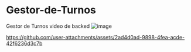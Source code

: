 # Gestor-de-Turnos
Gestor de Turnos video de backed
![image](https://github.com/user-attachments/assets/2c46ef91-c569-4bd7-99eb-29f66e304853)


https://github.com/user-attachments/assets/2ad4d0ad-9898-4fea-acde-42f6236d3c7b

